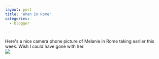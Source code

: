 ```yaml
---
layout: post
title: 'When in Rome'
categories:
  - blogger

---
```


Here's a nice camera phone picture of Melanie in Rome taking earlier this week.  Wish I could have gone with her.<br /><img src="http://www.thecave.com/images/blogimages/MelanieInRome-20060825.jpg" />
